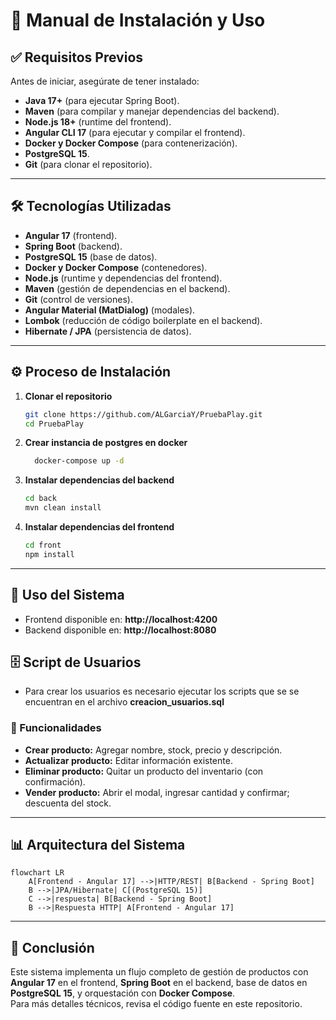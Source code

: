 # 📘 Manual de Instalación y Uso

## ✅ Requisitos Previos
Antes de iniciar, asegúrate de tener instalado:

- **Java 17+** (para ejecutar Spring Boot).
- **Maven** (para compilar y manejar dependencias del backend).
- **Node.js 18+** (runtime del frontend).
- **Angular CLI 17** (para ejecutar y compilar el frontend).
- **Docker y Docker Compose** (para contenerización).
- **PostgreSQL 15**.
- **Git** (para clonar el repositorio).

---

## 🛠️ Tecnologías Utilizadas
- **Angular 17** (frontend).
- **Spring Boot** (backend).
- **PostgreSQL 15** (base de datos).
- **Docker y Docker Compose** (contenedores).
- **Node.js** (runtime y dependencias del frontend).
- **Maven** (gestión de dependencias en el backend).
- **Git** (control de versiones).
- **Angular Material (MatDialog)** (modales).
- **Lombok** (reducción de código boilerplate en el backend).
- **Hibernate / JPA** (persistencia de datos).

---

## ⚙️ Proceso de Instalación

1. **Clonar el repositorio**
   ```bash
   git clone https://github.com/ALGarciaY/PruebaPlay.git
   cd PruebaPlay
   ```

2. **Crear instancia de postgres en docker**
   ```bash
     docker-compose up -d 
   ```

3. **Instalar dependencias del backend**
   ```bash
   cd back
   mvn clean install
   ```

4. **Instalar dependencias del frontend**
   ```bash
   cd front
   npm install
   ```



---

## 🚀 Uso del Sistema

- Frontend disponible en: **http://localhost:4200**  
- Backend disponible en: **http://localhost:8080**

## 🗄️ Script de Usuarios
- Para  crear los usuarios es necesario ejecutar los scripts que se se encuentran en el archivo **creacion_usuarios.sql**

### 🔑 Funcionalidades
- **Crear producto:** Agregar nombre, stock, precio y descripción.  
- **Actualizar producto:** Editar información existente.  
- **Eliminar producto:** Quitar un producto del inventario (con confirmación).  
- **Vender producto:** Abrir el modal, ingresar cantidad y confirmar; descuenta del stock.

---

## 📊 Arquitectura del Sistema

```mermaid
flowchart LR
    A[Frontend - Angular 17] -->|HTTP/REST| B[Backend - Spring Boot]
    B -->|JPA/Hibernate| C[(PostgreSQL 15)]
    C -->|respuesta| B[Backend - Spring Boot]
    B -->|Respuesta HTTP| A[Frontend - Angular 17]
```

---

## 📌 Conclusión
Este sistema implementa un flujo completo de gestión de productos con **Angular 17** en el frontend, **Spring Boot** en el backend, base de datos en **PostgreSQL 15**, y orquestación con **Docker Compose**.  
Para más detalles técnicos, revisa el código fuente en este repositorio.

